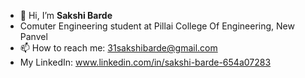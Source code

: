 - 👋 Hi, I’m **Sakshi Barde**
- Comuter Engineering student at Pillai College Of Engineering, New Panvel 
- 📫 How to reach me: 31sakshibarde@gmail.com
- My LinkedIn: www.linkedin.com/in/sakshi-barde-654a07283


<!---
sakshibarde/sakshibarde is a ✨ special ✨ repository because its `README.md` (this file) appears on your GitHub profile.
You can click the Preview link to take a look at your changes.
--->
